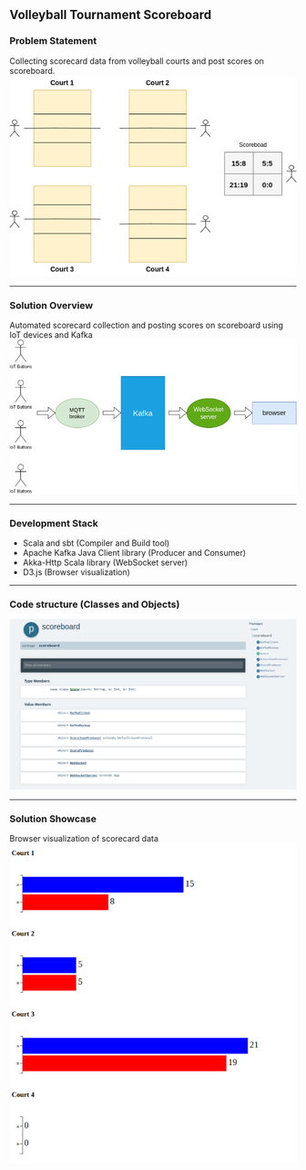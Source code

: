 ## Volleyball Tournament Scoreboard

### Problem Statement
Collecting scorecard data from volleyball courts and post scores on scoreboard.
![image](images/courts.png)

---
### Solution Overview
Automated scorecard collection and posting scores on scoreboard using IoT devices and Kafka
![image](images/architecture.png)

---
### Development Stack
- Scala and sbt (Compiler and Build tool)
- Apache Kafka Java Client library (Producer and Consumer)
- Akka-Http Scala library (WebSocket server)
- D3.js (Browser visualization)

---
### Code structure (Classes and Objects)
![image](images/package.png)

---
### Solution Showcase
Browser visualization of scorecard data
![image](images/browser.png)
